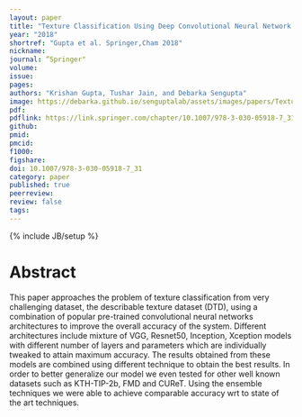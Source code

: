 ```yaml
---
layout: paper
title: "Texture Classification Using Deep Convolutional Neural Network with Ensemble Learning"
year: "2018"
shortref: "Gupta et al. Springer,Cham 2018"
nickname:
journal: “Springer"
volume:
issue:
pages:
authors: "Krishan Gupta, Tushar Jain, and Debarka Sengupta"
image: https://debarka.github.io/senguptalab/assets/images/papers/TextureClassification.png
pdf:
pdflink: https://link.springer.com/chapter/10.1007/978-3-030-05918-7_31
github:
pmid: 
pmcid:
f1000:
figshare:
doi: 10.1007/978-3-030-05918-7_31
category: paper
published: true
peerreview:
review: false
tags:
---
```

{% include JB/setup %}


# Abstract

This paper approaches the problem of texture classification from very challenging dataset, the describable texture dataset (DTD), using a combination of popular pre-trained convolutional neural networks architectures to improve the overall accuracy of the system. Different architectures include mixture of VGG, Resnet50, Inception, Xception models with different number of layers and parameters which are individually tweaked to attain maximum accuracy. The results obtained from these models are combined using different technique to obtain the best results. In order to better generalize our model we even tested for other well known datasets such as KTH-TIP-2b, FMD and CUReT. Using the ensemble techniques we were able to achieve comparable accuracy wrt to state of the art techniques.
